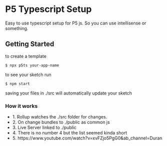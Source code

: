 <h1>P5 Typescript Setup </h1>
Easy to use typescript setup for P5 js. So you can use intellisense or something.
<h2> Getting Started </h2>
<p1>to create a template</p1>

```
$ npx p5ts your-app-name
```

<p1>to see your sketch run</p1>

```
$ npm start
```

saving your files in ./src will automatically update your sketch

<h3>How it works</h3>
<ul>
<li> 
1. Rollup watches the ./src folder for changes. 
</li>
<li> 
2. On change bundles to ./public as common js
</li>
<li> 
3. Live Server linked to ./public
</li>
<li> 
4. There is no number 4 but the list seemed kinda short
</li>
<li> 
5. https://www.youtube.com/watch?v=xvFZjo5PgG0&ab_channel=Duran
</li>
</ul>
